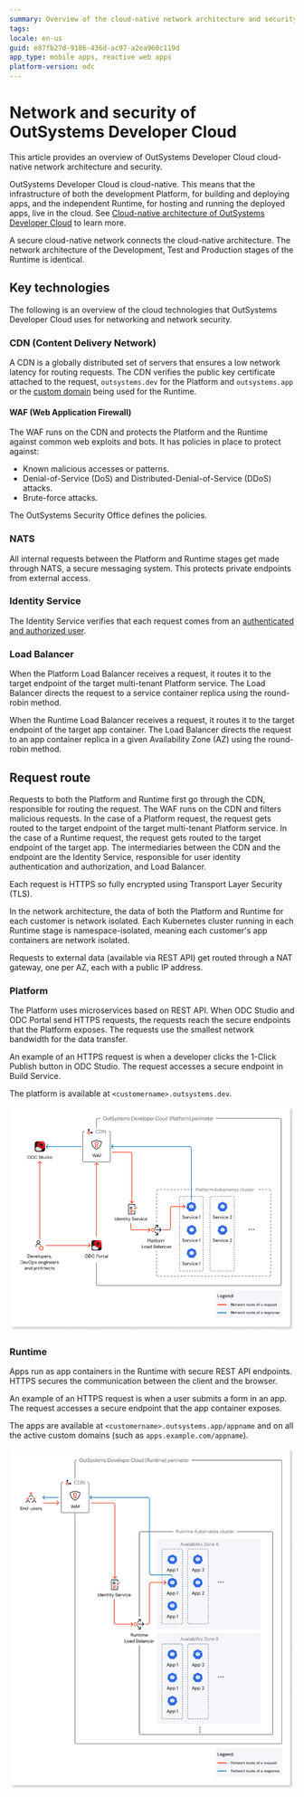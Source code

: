 ```yaml
---
summary: Overview of the cloud-native network architecture and security of OutSystems Developer Cloud.
tags: 
locale: en-us
guid: e87fb27d-9186-436d-ac97-a2ea960c119d
app_type: mobile apps, reactive web apps
platform-version: odc
---
```


# Network and security of OutSystems Developer Cloud

This article provides an overview of OutSystems Developer Cloud cloud-native network architecture and security.

OutSystems Developer Cloud is cloud-native. This means that the infrastructure of both the development Platform, for building and deploying apps, and the independent Runtime, for hosting and running the deployed apps, live in the cloud. See [Cloud-native architecture of OutSystems Developer Cloud](intro.md) to learn more.

A secure cloud-native network connects the cloud-native architecture. The network architecture of the Development, Test and Production stages of the Runtime is identical.

## Key technologies

The following is an overview of the cloud technologies that OutSystems Developer Cloud uses for networking and network security.

### CDN (Content Delivery Network)

A CDN is a globally distributed set of servers that ensures a low network latency for routing requests. The CDN verifies the public key certificate attached to the request, `outsystems.dev` for the Platform and `outsystems.app` or the [custom domain](../configuration-management/custom-domains.md) being used for the Runtime.

#### WAF (Web Application Firewall)

The WAF runs on the CDN and protects the Platform and the Runtime against common web exploits and bots. It has policies in place to protect against:

* Known malicious accesses or patterns.
* Denial-of-Service (DoS) and Distributed-Denial-of-Service (DDoS) attacks.
* Brute-force attacks.

The OutSystems Security Office defines the policies.

### NATS

All internal requests between the Platform and Runtime stages get made through NATS, a secure messaging system. This protects private endpoints from external access.

### Identity Service

The Identity Service verifies that each request comes from an [authenticated and authorized user](identity.md).

### Load Balancer

When the Platform Load Balancer receives a request, it routes it to the target endpoint of the target multi-tenant Platform service. The Load Balancer directs the request to a service container replica using the round-robin method.

When the Runtime Load Balancer receives a request, it routes it to the target endpoint of the target app container. The Load Balancer directs the request to an app container replica in a given Availability Zone (AZ) using the round-robin method.

## Request route

Requests to both the Platform and Runtime first go through the CDN, responsible for routing the request. The WAF runs on the CDN and filters malicious requests. In the case of a Platform request, the request gets routed to the target endpoint of the target multi-tenant Platform service. In the case of a Runtime request, the request gets routed to the target endpoint of the target app. The intermediaries between the CDN and the endpoint are the Identity Service, responsible for user identity authentication and authorization, and Load Balancer.

Each request is HTTPS so fully encrypted using Transport Layer Security (TLS).

In the network architecture, the data of both the Platform and Runtime for each customer is network isolated. Each Kubernetes cluster running in each Runtime stage is namespace-isolated, meaning each customer's app containers are network isolated.

Requests to external data (available via REST API) get routed through a NAT gateway, one per AZ, each with a public IP address.

### Platform

The Platform uses microservices based on REST API. When ODC Studio and ODC Portal send HTTPS requests, the requests reach the secure endpoints that the Platform exposes. The requests use the smallest network bandwidth for the data transfer.

An example of an HTTPS request is when a developer clicks the 1-Click Publish button in ODC Studio. The request accesses a secure endpoint in Build Service.

The platform is available at `<customername>.outsystems.dev`.

![Platform network architecture](images/security-platform-diag.png "Platform network architecture")

### Runtime

Apps run as app containers in the Runtime with secure REST API endpoints. HTTPS secures the communication between the client and the browser. 

An example of an HTTPS request is when a user submits a form in an app. The request accesses a secure endpoint that the app container exposes.

The apps are available at `<customername>.outsystems.app/appname` and on all the active custom domains (such as `apps.example.com/appname`).

![Runtime network architecture](images/security-runtime-diag.png "Runtime network architecture") 
